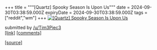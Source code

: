+++
title = """[Quartz] Spooky Season Is Upon Us"""
date = 2024-09-30T03:38:59.000Z
expiryDate = 2024-09-30T03:38:59.000Z
tags = ["reddit","wm"]
+++
[![[Quartz] Spooky Season Is Upon Us](https://preview.redd.it/d5xaw5elavrd1.png?width=640&crop=smart&auto=webp&s=2780f377bd9aa3a45bf1402b62e0f96f75ed3ee1 "[Quartz] Spooky Season Is Upon Us")](https://www.reddit.com/r/unixporn/comments/1fsmjge/quartz_spooky_season_is_upon_us/)

submitted by [/u/Tim3Piec3](https://www.reddit.com/user/Tim3Piec3)  
[\[link\]](https://i.redd.it/d5xaw5elavrd1.png) [\[comments\]](https://www.reddit.com/r/unixporn/comments/1fsmjge/quartz_spooky_season_is_upon_us/)

[[source]](https://www.reddit.com/r/unixporn/comments/1fsmjge/quartz_spooky_season_is_upon_us/)
